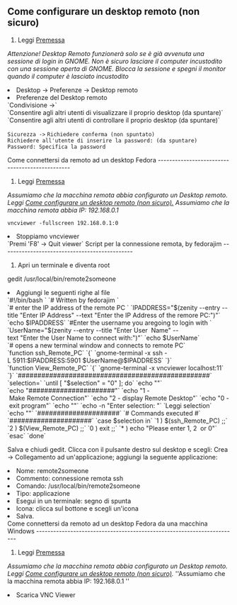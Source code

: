 Come configurare un desktop remoto (non sicuro)
-----------------------------------------------

1.  Leggi [Premessa](01_Introduzione_a_Fedora#Premessa "wikilink")

*Attenzione! Desktop Remoto funzionerà solo se è già avvenuta una sessione di login in GNOME.*
*Non è sicuro lasciare il computer incustodito con una sessione aperta di GNOME.*
*Blocca la sessione e spegni il monitor quando il computer è lasciato incustodito*

<li>
Desktop -&gt; Preferenze -&gt; Desktop remoto

</li>
<li>
Preferenze del Desktop remoto

</li>
`Condivisione ->`
`Consentire agli altri utenti di visualizzare il proprio desktop (da spuntare)`
`Consentire agli altri utenti di controllare il proprio desktop (da spuntare)`

`Sicurezza ->`
`Richiedere conferma (non spuntato)`
`Richiedere all'utente di inserire la password: (da spuntare)`
`Password: Specifica la password`

</ol>
Come connettersi da remoto ad un desktop Fedora
-----------------------------------------------

1.  Leggi [Premessa](01_Introduzione_a_Fedora#Premessa "wikilink")

*Assumiamo che la macchina remota abbia configurato un Desktop remoto.*
*Leggi [Come configurare un desktop remoto (non sicuro).](#Come_configurare_un_desktop_remoto_(non_sicuro) "wikilink")*
*Assumiamo che la macchina remota abbia IP: 192.168.0.1*

`vncviewer -fullscreen 192.168.0.1:0`

<li>
Stoppiamo vncviewer

</li>
`Premi 'F8' -> Quit viewer`

</ol>
Script per la connessione remota, by fedorajim
----------------------------------------------

1.  Apri un terminale e diventa root

gedit /usr/local/bin/remote2someone

<li>
Aggiungi le seguenti righe al file

</li>
`#!/bin/bash `
`# Written by fedorajim `
`# enter the IP address of the remote PC `
`IPADDRESS="$(zenity --entry --title "Enter IP Address" --text "Enter the IP Address of the remore PC:")"`
`echo $IPADDRESS`
`#Enter the username you aregoing to login with `
`UserName="$(zenity --entry --title "Enter User  Name" --text "Enter the User Name to connect with:")"`
`echo $UserName`
`# opens a new terminal window and connects to remote PC`
`function ssh_Remote_PC`
`{`
`gnome-terminal -x ssh -L 5911:$IPADDRESS:5901 $UserName@$IPADDRESS`
`}`
`function View_Remote_PC`
`{`
`gnome-terminal -x vncviewer localhost:11`
`}`
`#################################################`
`selection=`
`until [ "$selection" = "0" ]; do`
`echo ""`
`echo "######################"`
`echo "1 - Make Remote Connection"`
`echo "2 - display Remote Desktop"`
`echo "0 - exit program"`
`echo ""`
`echo -n "Enter selection: "`
`Leggi selection`
`echo ""`
`#####################`
`# Commands executed #`
`#####################`
`case $selection in`
`1 ) $(ssh_Remote_PC) ;;`
`2 ) $(View_Remote_PC) ;;`
`0 ) exit ;;`
`* ) echo "Please enter 1, 2  or 0"`
`esac`
`done`

Salva e chiudi gedit. Clicca con il pulsante destro sul desktop e scegli: Crea -&gt; Collegamento ad un'applicazione; aggiungi la seguente applicazione:

<li>
Nome: remote2someone

</li>
<li>
Commento: connessione remota ssh

</li>
<li>
Comando: /usr/local/bin/remote2someone

</li>
<li>
Tipo: applicazione

</li>
<li>
Esegui in un terminale: segno di spunta

</li>
<li>
Icona: clicca sul bottone e scegli un'icona

</li>
<li>
Salva.

</li>
</ol>
Come connettersi da remoto ad un desktop Fedora da una macchina Windows
-----------------------------------------------------------------------

1.  Leggi [Premessa](01_Introduzione_a_Fedora#Premessa "wikilink")

*Assumiamo che la macchina remota abbia configurato un Desktop remoto.*
*Leggi [Come configurare un desktop remoto (non sicuro)](#Come_configurare_un_desktop_remoto_(non_sicuro) "wikilink").*
''Assumiamo che la macchina remota abbia IP: 192.168.0.1 ''

<li>
Scarica VNC Viewer

</li>
</ol>
<Categoria:Fedoraserver>
